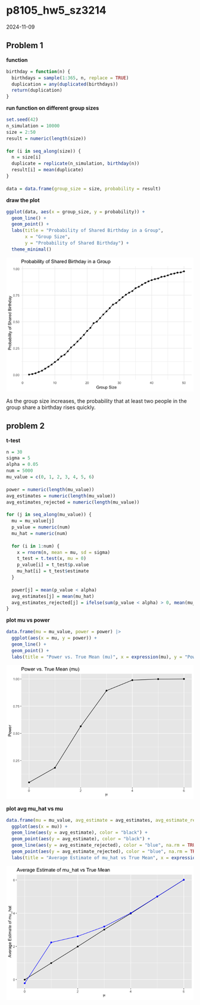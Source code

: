 p8105_hw5_sz3214
================
2024-11-09

## Problem 1

**function**

``` r
birthday = function(n) {
  birthdays = sample(1:365, n, replace = TRUE) 
  duplication = any(duplicated(birthdays))  
  return(duplication)
}
```

**run function on different group sizes**

``` r
set.seed(42)  
n_simulation = 10000  
size = 2:50  
result = numeric(length(size))

for (i in seq_along(size)) {
  n = size[i]
  duplicate = replicate(n_simulation, birthday(n))  
  result[i] = mean(duplicate)  
}

data = data.frame(group_size = size, probability = result)
```

**draw the plot**

``` r
ggplot(data, aes(x = group_size, y = probability)) +
  geom_line() +
  geom_point() +
  labs(title = "Probability of Shared Birthday in a Group",
       x = "Group Size",
       y = "Probability of Shared Birthday") +
  theme_minimal()
```

![](p8105_hw5_sz3214_files/figure-gfm/unnamed-chunk-3-1.png)<!-- -->

As the group size increases, the probability that at least two people in
the group share a birthday rises quickly.

## problem 2

**t-test**

``` r
n = 30  
sigma = 5 
alpha = 0.05 
num = 5000 
mu_value = c(0, 1, 2, 3, 4, 5, 6)

power = numeric(length(mu_value))
avg_estimates = numeric(length(mu_value))
avg_estimates_rejected = numeric(length(mu_value))

for (j in seq_along(mu_value)) {
  mu = mu_value[j]
  p_value = numeric(num)
  mu_hat = numeric(num)
  
  for (i in 1:num) {
    x = rnorm(n, mean = mu, sd = sigma)  
    t_test = t.test(x, mu = 0)  
    p_value[i] = t_test$p.value
    mu_hat[i] = t_test$estimate
  }
  
  power[j] = mean(p_value < alpha)
  avg_estimates[j] = mean(mu_hat)
  avg_estimates_rejected[j] = ifelse(sum(p_value < alpha) > 0, mean(mu_hat[p_value < alpha]), NA)
}
```

**plot mu vs power**

``` r
data.frame(mu = mu_value, power = power) |>
  ggplot(aes(x = mu, y = power)) +
  geom_line() +
  geom_point() +
  labs(title = "Power vs. True Mean (mu)", x = expression(mu), y = "Power")
```

![](p8105_hw5_sz3214_files/figure-gfm/unnamed-chunk-5-1.png)<!-- -->

**plot avg mu_hat vs mu**

``` r
data.frame(mu = mu_value, avg_estimate = avg_estimates, avg_estimate_rejected = avg_estimates_rejected) |>
  ggplot(aes(x = mu)) +
  geom_line(aes(y = avg_estimate), color = "black") +
  geom_point(aes(y = avg_estimate), color = "black") +
  geom_line(aes(y = avg_estimate_rejected), color = "blue", na.rm = TRUE) +
  geom_point(aes(y = avg_estimate_rejected), color = "blue", na.rm = TRUE) +
  labs(title = "Average Estimate of mu_hat vs True Mean", x = expression(mu), y = "Average Estimate of mu_hat")
```

![](p8105_hw5_sz3214_files/figure-gfm/unnamed-chunk-6-1.png)<!-- -->
